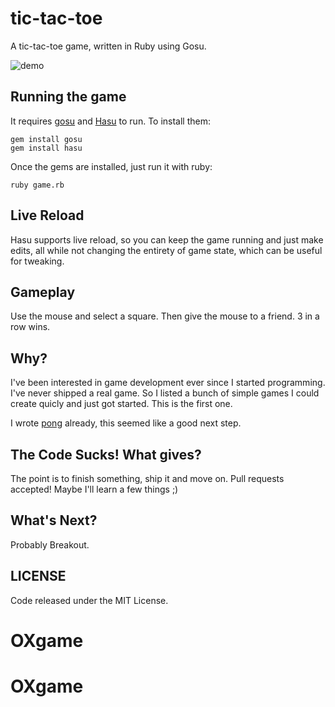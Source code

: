 # tic-tac-toe

A tic-tac-toe game, written in Ruby using Gosu.

![demo](https://raw.githubusercontent.com/subdigital/tic-tac-toe/master/tic-tac-toe.gif)

## Running the game

It requires [gosu](https://www.libgosu.org) and [Hasu](https://github.com/michaelfairley/hasu) to run. To install them:

```
gem install gosu
gem install hasu
```

Once the gems are installed, just run it with ruby:

```
ruby game.rb
```

## Live Reload

Hasu supports live reload, so you can keep the game running and just make edits, all while not changing the entirety of game state, which can be useful for tweaking.


## Gameplay

Use the mouse and select a square. Then give the mouse to a friend. 3 in a row wins.

## Why?

I've been interested in game development ever since I started programming. I've never shipped a real game. So I listed a bunch of simple games I could create quicly and just got started.
This is the first one.

I wrote [pong](https://github.com/subdigital/pong) already, this seemed like a good next step.

## The Code Sucks! What gives?

The point is to finish something, ship it and move on. Pull requests accepted! Maybe I'll learn a few things ;)

## What's Next?

Probably Breakout.

## LICENSE

Code released under the MIT License.
# OXgame
# OXgame
